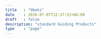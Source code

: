 ```yaml
---
title   : "Obeki"
date    : 2018-07-07T12:37:52+06:00
draft   : false
description: "standard Guiding Products"
type    : "page"
---
```

